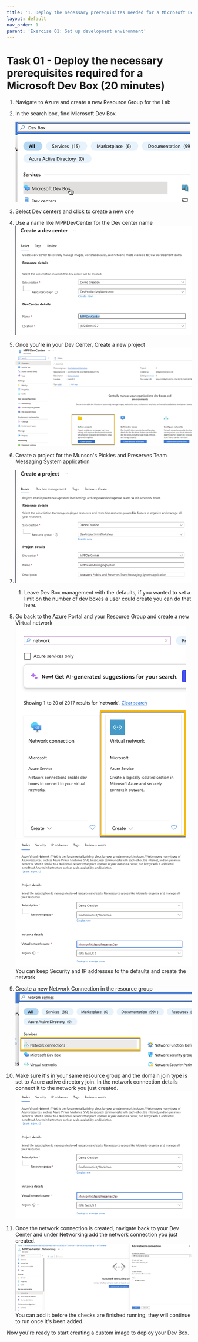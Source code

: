 ```yaml
---
title: '1. Deploy the necessary prerequisites needed for a Microsoft Dev Box'
layout: default
nav_order: 1
parent: 'Exercise 01: Set up development environment'
---
```


# Task 01 - Deploy the necessary prerequisites required for a Microsoft Dev Box (20 minutes)

1. Navigate to Azure and create a new Resource Group for the Lab
2. In the search box, find Microsoft Dev Box

   ![Microsoft Dev Box](../Media/MicrosoftDevBox.png)
3. Select Dev centers and click to create a new one
4. Use a name like MPPDevCenter for the Dev center name
   ![Create Dev center](../Media/CreateDevCenter.png)
5. Once you're in your Dev Center, Create a new project
   ![Create a new project](../Media/DevCenterProject.png)
6. Create a project for the Munson's Pickles and Preserves Team Messaging System application
7. ![Create the Team Messaging system Project](../Media/MPPTeamMessagingProject.png)
   1. Leave Dev Box management with the defaults, if you wanted to set a limit on the number of dev boxes a user could create you can do that here.
8. Go back to the Azure Portal and your Resource Group and create a new Virtual network
    ![Select Virtual network](../Media/VirtualNetwork.png)
    ![Virtual Network Configuration](../Media/VirtualNetworkConfig.png)
    You can keep Security and IP addresses to the defaults and create the network
9. Create a new Network Connection in the resource group
    ![Network Connection](../Media/NetworkConnection.png)
10. Make sure it's in your same resource group and the domain join type is set to Azure active directory join. In the network connection details connect it to the network you just created.
    ![Network Connection Configuration](../Media/VirtualNetworkConfig.png)
11. Once the network connection is created, navigate back to your Dev Center and under Networking add the network connection you just created.
    ![Add a network connection to dev center](../Media/DevCenterNetworkConnection.png)
    You can add it before the checks are finished running, they will continue to run once it's been added.

Now you're ready to start creating a custom image to deploy your Dev Box.
